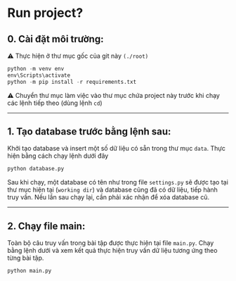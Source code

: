 # Run project?
## 0. Cài đặt môi trường:
⚠️ Thực hiện ở thư mục gốc của git này `(./root)`
```python
python -m venv env
env\Scripts\activate
python -m pip install -r requirements.txt
```
⚠️ Chuyển thư mục làm việc vào thư mục chứa project này trước khi chạy các lệnh tiếp theo (dùng lệnh `cd`)
***
## 1. Tạo database trước bằng lệnh sau:
Khởi tạo database và insert một số dữ liệu có sẵn trong thư mục `data`. Thực hiện bằng cách chạy lệnh dưới đây
```python
python database.py
```
Sau khi chạy, một database có tên như trong file `settings.py` sẽ được tạo tại thư mục hiện tại (`working dir`) và database cũng đã có dữ liệu, tiếp hành truy vấn. Nếu lần sau chạy lại, cần phải xác nhận để xóa database cũ.
***
## 2. Chạy file main:
Toàn bộ câu truy vấn trong bài tập được thực hiện tại file `main.py`. Chạy bằng lệnh dưới và xem kết quả thực hiện truy vấn dữ liệu tương ứng theo từng bài tập.
```python
python main.py
```
